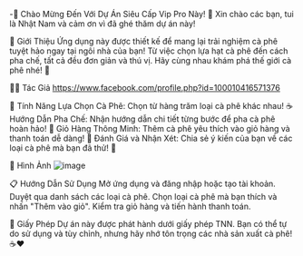-🎉 Chào Mừng Đến Với Dự Án Siêu Cấp Vip Pro Này! 🎉
Xin chào các bạn, tui là Nhật Nam và cảm ơn vì đã ghé thăm dự án này! 

🚀 Giới Thiệu
  Ứng dụng này được thiết kế để mang lại trải nghiệm cà phê tuyệt hảo ngay tại ngôi nhà của bạn!
  Từ việc chọn lựa hạt cà phê đến cách pha chế, tất cả đều đơn giản và thú vị. Hãy cùng nhau khám phá thế giới cà phê nhé! 🎉

👨‍💻 Tác Giả
https://www.facebook.com/profile.php?id=100010416571376

🎈 Tính Năng
Lựa Chọn Cà Phê: Chọn từ hàng trăm loại cà phê khác nhau! ☕
Hướng Dẫn Pha Chế: Nhận hướng dẫn chi tiết từng bước để pha cà phê hoàn hảo! 📖
Giỏ Hàng Thông Minh: Thêm cà phê yêu thích vào giỏ hàng và thanh toán dễ dàng! 🛒
Đánh Giá và Nhận Xét: Chia sẻ ý kiến của bạn về các loại cà phê mà bạn đã thử! 🌟

📸 Hình Ảnh
![image](https://github.com/user-attachments/assets/06251298-a5d6-4479-9b49-e29e76904bcc)

📋 Hướng Dẫn Sử Dụng
Mở ứng dụng và đăng nhập hoặc tạo tài khoản.
Duyệt qua danh sách các loại cà phê.
Chọn loại cà phê mà bạn thích và nhấn "Thêm vào giỏ".
Kiểm tra giỏ hàng và tiến hành thanh toán.

📜 Giấy Phép
Dự án này được phát hành dưới giấy phép TNN. Bạn có thể tự do sử dụng và tùy chỉnh, nhưng hãy nhớ tôn trọng các nhà sản xuất cà phê! ☕❤️

<!---
nhatnam2011/nhatnam2011 is a ✨ special ✨ repository because its `README.md` (this file) appears on your GitHub profile.
You can click the Preview link to take a look at your changes.
--->
